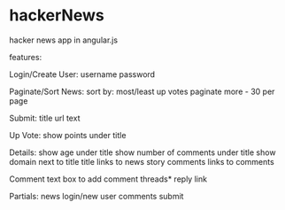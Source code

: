 hackerNews
==========

hacker news app in angular.js

features:

Login/Create User:
  username
  password
  
Paginate/Sort News:
  sort by:
    most/least up votes
  paginate
    more - 30 per page
    
Submit:
  title
  url
  text
  
Up Vote:
  show points under title
  
Details:
  show age under title
  show number of comments under title
  show domain next to title
  title links to news story
  comments links to comments
  
Comment
  text box to add comment
  threads*
  reply link
  
Partials:
  news
  login/new user
  comments
  submit